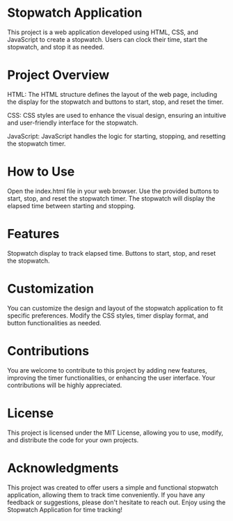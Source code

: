 # Stopwatch Application
This project is a web application developed using HTML, CSS, and JavaScript to create a stopwatch. Users can clock their time, start the stopwatch, and stop it as needed.

# Project Overview
HTML: The HTML structure defines the layout of the web page, including the display for the stopwatch and buttons to start, stop, and reset the timer.

CSS: CSS styles are used to enhance the visual design, ensuring an intuitive and user-friendly interface for the stopwatch.

JavaScript: JavaScript handles the logic for starting, stopping, and resetting the stopwatch timer.

# How to Use
Open the index.html file in your web browser.
Use the provided buttons to start, stop, and reset the stopwatch timer.
The stopwatch will display the elapsed time between starting and stopping.
# Features
Stopwatch display to track elapsed time.
Buttons to start, stop, and reset the stopwatch.
# Customization
You can customize the design and layout of the stopwatch application to fit specific preferences. Modify the CSS styles, timer display format, and button functionalities as needed.

# Contributions
You are welcome to contribute to this project by adding new features, improving the timer functionalities, or enhancing the user interface. Your contributions will be highly appreciated.

# License
This project is licensed under the MIT License, allowing you to use, modify, and distribute the code for your own projects.

# Acknowledgments
This project was created to offer users a simple and functional stopwatch application, allowing them to track time conveniently. If you have any feedback or suggestions, please don't hesitate to reach out. Enjoy using the Stopwatch Application for time tracking!
